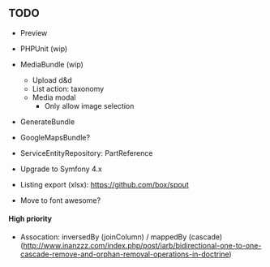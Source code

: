 ## TODO ##
- Preview
- PHPUnit (wip)

- MediaBundle (wip) 
	- Upload d&d
	- List action: taxonomy
	- Media modal
		- Only allow image selection
- GenerateBundle
- GoogleMapsBundle?

- ServiceEntityRepository: PartReference

- Upgrade to Symfony 4.x

- Listing export (xlsx): https://github.com/box/spout

- Move to font awesome?

#### High priority ####
- Assocation: inversedBy (joinColumn) / mappedBy (cascade) (http://www.inanzzz.com/index.php/post/iarb/bidirectional-one-to-one-cascade-remove-and-orphan-removal-operations-in-doctrine)